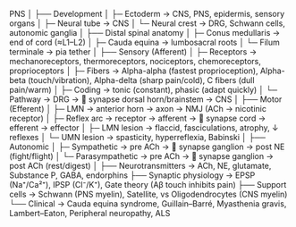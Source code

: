 PNS
│
├── Development
│   ├─ Ectoderm → CNS, PNS, epidermis, sensory organs
│   ├─ Neural tube → CNS
│   └─ Neural crest → DRG, Schwann cells, autonomic ganglia
│
├── Distal spinal anatomy
│   ├─ Conus medullaris → end of cord (≈L1–L2)
│   ├─ Cauda equina → lumbosacral roots
│   └─ Filum terminale → pia tether
│
├── Sensory (Afferent)
│   ├─ Receptors → mechanoreceptors, thermoreceptors, nociceptors, chemoreceptors, proprioceptors
│   ├─ Fibers → Alpha-alpha (fastest proprioception), Alpha-beta (touch/vibration), Alpha-delta (sharp pain/cold), C fibers (dull pain/warm)
│   ├─ Coding → tonic (constant), phasic (adapt quickly)
│   └─ Pathway → DRG → 🔵 synapse dorsal horn/brainstem → CNS
│
├── Motor (Efferent)
│   ├─ LMN → anterior horn → axon → NMJ (ACh → nicotinic receptor)
│   ├─ Reflex arc → receptor → afferent → 🔵 synapse cord → efferent → effector
│   ├─ LMN lesion → flaccid, fasciculations, atrophy, ↓ reflexes
│   └─ UMN lesion → spasticity, hyperreflexia, Babinski
│
├── Autonomic
│   ├─ Sympathetic → pre ACh → 🔵 synapse ganglion → post NE (fight/flight)
│   └─ Parasympathetic → pre ACh → 🔵 synapse ganglion → post ACh (rest/digest)
│
├── Neurotransmitters → ACh, NE, glutamate, Substance P, GABA, endorphins
├── Synaptic physiology → EPSP (Na⁺/Ca²⁺), IPSP (Cl⁻/K⁺), Gate theory (Aβ touch inhibits pain)
├── Support cells → Schwann (PNS myelin), Satellite, vs Oligodendrocytes (CNS myelin)
└── Clinical → Cauda equina syndrome, Guillain–Barré, Myasthenia gravis, Lambert–Eaton, Peripheral neuropathy, ALS

